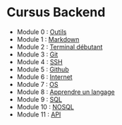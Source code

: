 # Cursus Backend


* Module 0 : [Outils](../introduction/outils)
* Module 1 : [Markdown](../introduction/markdown)
* Module 2 : [Terminal débutant](../introduction/terminal)
* Module 3 : [Git](../introduction/git)
* Module 4 : [SSH](../introduction/ssh)
* Module 5 : [Github](../introduction/github)
* Module 6 : [Internet](../introduction/internet)
* Module 7 : [OS](os)
* Module 8 : [Apprendre un langage](../general/langages)
* Module 9 : [SQL](database/sql)
* Module 10 : [NOSQL](database/nosql)
* Module 11 : [API](../general/api)

